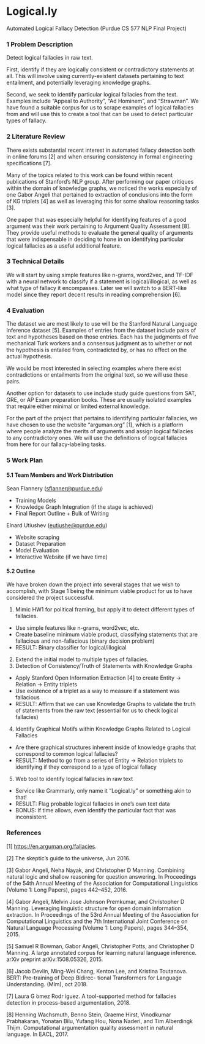 # Logical.ly
Automated Logical Fallacy Detection (Purdue CS 577 NLP Final Project)


### 1 Problem Description
Detect logical fallacies in raw text.

First, identify if they are logically consistent or contradictory statements at all. This will involve using
currently-existent datasets pertaining to text entailment, and potentially leveraging knowledge graphs.

Second, we seek to identify particular logical fallacies from the text. Examples include “Appeal to Authority”, “Ad Hominem”, and “Strawman”. We have found a suitable corpus for us to scrape examples of logical fallacies
from and will use this to create a tool that can be used to detect particular types of fallacy.


### 2 Literature Review
There exists substantial recent interest in automated fallacy detection both in online forums [2] and when ensuring consistency in formal engineering specifications [7].

Many of the topics related to this work can be found within recent publications of Stanford’s NLP group. After performing our paper critiques within the domain of knowledge graphs, we noticed the works especially of one Gabor Angeli that pertained to extraction of conclusions into the form of KG triplets [4] as well as leveraging this for some shallow reasoning tasks [3]. 

One paper that was especially helpful for identifying features of a good argument was their work pertaining to Argument Quality Assessment [8]. They provide useful methods to evaluate the general quality of arguments that were indispensable in deciding to hone in on identifying particular logical fallacies as a useful additional feature.


### 3 Technical Details

We will start by using simple features like n-grams, word2vec, and TF-IDF with a neural network to classify if a statement is logical/illogical, as well as what type of fallacy it encompasses. Later we will switch to a BERT-like model since they report decent results in reading comprehension [6].

### 4 Evaluation
The dataset we are most likely to use will be the Stanford Natural Language Inference dataset [5]. Examples of entries from the dataset include pairs of text and hypotheses based on those entries. Each has the judgments of five mechanical Turk workers and a consensus judgment as to whether or not the hypothesis is entailed from, contradicted by, or has no effect on the actual hypothesis.

We would be most interested in selecting examples where there exist contradictions or entailments from the original text, so we will use these pairs.

Another option for datasets to use include study guide questions from SAT, GRE, or AP Exam preparation books. These are usually isolated examples that require either minimal or limited external knowledge.

For the part of the project that pertains to identifying particular fallacies, we have chosen to use the website “arguman.org” [1], which is a platform where people analyze the merits of arguments and assign logical fallacies to any contradictory ones. We will use the definitions of logical fallacies from here for our fallacy-labeling tasks.


### 5 Work Plan
#### 5.1 Team Members and Work Distribution
Sean Flannery (sflanner@purdue.edu)
- Training Models
- Knowledge Graph Integration (if the stage is achieved) 
- Final Report Outline + Bulk of Writing

Elnard Utiushev (eutiushe@purdue.edu)
- Website scraping
- Dataset Preparation
- Model Evaluation
- Interactive Website (if we have time)

#### 5.2 Outline
We have broken down the project into several stages that we wish to accomplish, with Stage 1 being the minimum viable product for us to have considered the project successful.
1. Mimic HW1 for political framing, but apply it to detect different types of fallacies.
- Use simple features like n-grams, word2vec, etc.
- Create baseline minimum viable product, classifying statements that are fallacious and non-fallacious (binary decision problem)
- RESULT: Binary classifier for logical/illogical
2. Extend the initial model to multiple types of fallacies.
3. Detection of Consistency/Truth of Statements with Knowledge Graphs
- Apply Stanford Open Information Extraction [4] to create Entity → Relation → Entity triplets
- Use existence of a triplet as a way to measure if a statement was fallacious
- RESULT: Affirm that we can use Knowledge Graphs to validate the truth of statements from the raw text (essential for us to check logical fallacies)
4. Identify Graphical Motifs within Knowledge Graphs Related to Logical Fallacies
- Are there graphical structures inherent inside of knowledge graphs that correspond to common logical fallacies?
- RESULT: Method to go from a series of Entity → Relation triplets to identifying if they correspond to a type of logical fallacy
5. Web tool to identify logical fallacies in raw text
- Service like Grammarly, only name it “Logical.ly” or something akin to that!
- RESULT: Flag probable logical fallacies in one’s own text data
- BONUS: If time allows, even identify the particular fact that was inconsistent.


### References
[1] https://en.arguman.org/fallacies.

[2] The skeptic’s guide to the universe, Jun 2016.

[3] Gabor Angeli, Neha Nayak, and Christopher D Manning. Combining natural logic and shallow reasoning for question answering. In Proceedings of the 54th Annual Meeting of the Association for Computational Linguistics (Volume 1: Long Papers), pages 442–452, 2016.

[4] Gabor Angeli, Melvin Jose Johnson Premkumar, and Christopher D Manning. Leveraging linguistic structure for open domain information extraction. In Proceedings of the 53rd Annual Meeting of the Association for Computational Linguistics and the 7th International Joint Conference on Natural Language Processing (Volume 1: Long Papers), pages 344–354, 2015.

[5] Samuel R Bowman, Gabor Angeli, Christopher Potts, and Christopher D Manning. A large annotated corpus for learning natural language inference. arXiv preprint arXiv:1508.05326, 2015.

[6] Jacob Devlin, Ming-Wei Chang, Kenton Lee, and Kristina Toutanova. BERT: Pre-training of Deep Bidirec- tional Transformers for Language Understanding. (Mlm), oct 2018.

[7] Laura G ́omez Rodr ́ıguez. A tool-supported method for fallacies detection in process-based argumentation, 2018.

[8] Henning Wachsmuth, Benno Stein, Graeme Hirst, Vinodkumar Prabhakaran, Yonatan Bilu, Yufang Hou, Nona Naderi, and Tim Alberdingk Thijm. Computational argumentation quality assessment in natural language. In EACL, 2017.
